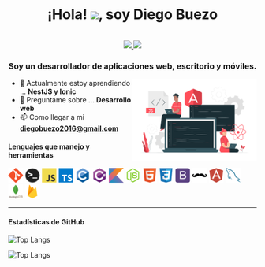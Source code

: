 <h1 align="center">¡Hola! <img src="https://raw.githubusercontent.com/iampavangandhi/iampavangandhi/master/gifs/Hi.gif" width="30px">, soy Diego Buezo</h1>
 <p align="center"><br/>
   <a href="https://www.linkedin.com/in/drbc17/">
    <img src="https://img.shields.io/badge/linkedin-DRBC17-blue">
  </a>
  
  <a href="https://twitter.com/DRBC17_/">
    <img src="https://img.shields.io/badge/twitter-DRBC17_-9cf">
  </a>
</p>

<h3 align="center">Soy un desarrollador de aplicaciones web, escritorio y móviles.</h3>

<img width="50%" align="right" alt="http://www.freepik.com" src="https://github.com/DRBC17/DRBC17/blob/main/3099563.jpg" />

- 🌱 Actualmente estoy aprendiendo ... **NestJS y Ionic**
- 💬 Preguntame sobre ... **Desarrollo web**
- 📫 Como llegar a mi **diegobuezo2016@gmail.com**

<h4>Lenguajes que manejo y herramientas</h4>

<!-- Iconos proporcionados por https://devicon.dev/ -->

<div align="left">
<img width="30px" height="30px" alt="Git" src="https://raw.githubusercontent.com/devicons/devicon/ac557d6ff33ff370a5db99f97aeab35ea5c67fbd/icons/git/git-plain.svg" />
<img width="30px" height="30px" alt="Terminal" src="https://raw.githubusercontent.com/github/explore/80688e429a7d4ef2fca1e82350fe8e3517d3494d/topics/terminal/terminal.png" />
<img width="30px" height="30px" alt="Javascript" src="https://raw.githubusercontent.com/devicons/devicon/ac557d6ff33ff370a5db99f97aeab35ea5c67fbd/icons/javascript/javascript-original.svg" />
<img width="30px" height="30px" alt="Typescript" src="https://raw.githubusercontent.com/devicons/devicon/ac557d6ff33ff370a5db99f97aeab35ea5c67fbd/icons/typescript/typescript-original.svg" />
<img width="30px" height="30px" alt="C" src="https://raw.githubusercontent.com/devicons/devicon/ac557d6ff33ff370a5db99f97aeab35ea5c67fbd/icons/c/c-original.svg" />
<img width="30px" height="30px" alt="Csharp" src="https://raw.githubusercontent.com/devicons/devicon/ac557d6ff33ff370a5db99f97aeab35ea5c67fbd/icons/csharp/csharp-original.svg" />
<img width="30px" height="30px" alt="Kotlin" src="https://raw.githubusercontent.com/devicons/devicon/ac557d6ff33ff370a5db99f97aeab35ea5c67fbd/icons/kotlin/kotlin-original.svg" />
<img width="30px" height="30px" alt="NodeJS" src="https://raw.githubusercontent.com/devicons/devicon/ac557d6ff33ff370a5db99f97aeab35ea5c67fbd/icons/nodejs/nodejs-original.svg" />
<img width="30px" height="30px" alt="HTML5" src="https://raw.githubusercontent.com/devicons/devicon/ac557d6ff33ff370a5db99f97aeab35ea5c67fbd/icons/html5/html5-original.svg" />
<img width="30px" height="30px" alt="CSS3" src="https://raw.githubusercontent.com/devicons/devicon/ac557d6ff33ff370a5db99f97aeab35ea5c67fbd/icons/css3/css3-original.svg" />
<img width="30px" height="30px" alt="Bootstrap" src="https://raw.githubusercontent.com/devicons/devicon/ac557d6ff33ff370a5db99f97aeab35ea5c67fbd/icons/bootstrap/bootstrap-plain.svg" />
<img width="30px" height="30px" alt="Handlebars" src="https://raw.githubusercontent.com/devicons/devicon/ac557d6ff33ff370a5db99f97aeab35ea5c67fbd/icons/handlebars/handlebars-original.svg" />
<img width="30px" height="30px" alt="Angular" src="https://raw.githubusercontent.com/devicons/devicon/ac557d6ff33ff370a5db99f97aeab35ea5c67fbd/icons/angularjs/angularjs-plain.svg" />
<img width="30px" height="30px" alt="MySQL" src="https://raw.githubusercontent.com/devicons/devicon/ac557d6ff33ff370a5db99f97aeab35ea5c67fbd/icons/mysql/mysql-original.svg" />
<img width="30px" height="30px" alt="MongoDB" src="https://raw.githubusercontent.com/devicons/devicon/ac557d6ff33ff370a5db99f97aeab35ea5c67fbd/icons/mongodb/mongodb-original-wordmark.svg" />
<img width="30px" height="30px" alt="Firebase" src="https://raw.githubusercontent.com/github/explore/80688e429a7d4ef2fca1e82350fe8e3517d3494d/topics/firebase/firebase.png" />
</div>

<hr>

<h4>Estadísticas de GitHub</h4>

![Top Langs](https://github-readme-stats.vercel.app/api?username=DRBC17&&show_icons=true&title_color=ffffff&icon_color=dd0531&text_color=daf7dc&bg_color=151515)

![Top Langs](https://github-readme-stats.vercel.app/api/top-langs/?username=DRBC17&langs_count=8&count_private=true&layout=compact&&show_icons=true&title_color=ffffff&icon_color=dd0531&text_color=daf7dc&bg_color=151515)

<!-- <h5>Rango de Codewars</h5>
<code><img height="35" src="https://www.codewars.com/users/DRBC17/badges/small"></code> -->
